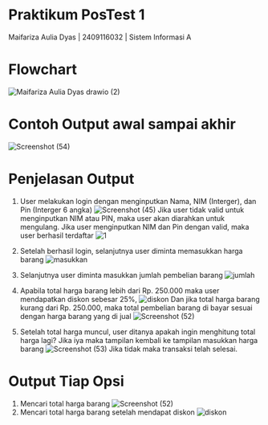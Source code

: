 # Praktikum PosTest 1
Maifariza Aulia Dyas | 2409116032 | Sistem Informasi A

# Flowchart
![Maifariza Aulia Dyas drawio (2)](https://github.com/user-attachments/assets/90e6f080-b072-4479-a0ae-816040035e5e)

# Contoh Output awal sampai akhir
![Screenshot (54)](https://github.com/user-attachments/assets/0d520ad6-0e85-4803-899e-5733f70b3dfc)

# Penjelasan Output
1. User melakukan login dengan menginputkan Nama, NIM (Interger), dan Pin (Interger 6 angka)
![Screenshot (45)](https://github.com/user-attachments/assets/559f19ef-a7a6-42e5-b9fe-9c3a3741be4c) 
Jika user tidak valid untuk menginputkan NIM atau PIN, maka user akan diarahkan untuk mengulang.
Jika user menginputkan NIM dan Pin dengan valid, maka user berhasil terdaftar
![1](https://github.com/user-attachments/assets/807ae5a3-dc86-4abd-9509-9ab14f69e1a9)

2. Setelah berhasil login, selanjutnya user diminta memasukkan harga barang
![masukkan](https://github.com/user-attachments/assets/5c15cfac-8328-4bba-85db-98ada761c655)

3. Selanjutnya user diminta masukkan jumlah pembelian barang
![jumlah](https://github.com/user-attachments/assets/6bdfc619-2b1e-493a-97e9-5892233bd941)

4. Apabila total harga barang lebih dari Rp. 250.000 maka user mendapatkan diskon sebesar 25%,
![diskon](https://github.com/user-attachments/assets/66160805-2e28-4c1e-86d7-3abaf7280e6b)
Dan jika total harga barang kurang dari Rp. 250.000, maka total pembelian barang di bayar sesuai dengan harga barang yang di jual
![Screenshot (52)](https://github.com/user-attachments/assets/a9ddcbb0-2648-4b6b-87c3-0eafd53008c4)

5. Setelah total harga muncul, user ditanya apakah ingin menghitung total harga lagi? Jika iya maka tampilan kembali ke tampilan masukkan harga barang
![Screenshot (53)](https://github.com/user-attachments/assets/d702218c-4712-4c4f-b126-8786421e3d16)
Jika tidak maka transaksi telah selesai.

# Output Tiap Opsi
1. Mencari total harga barang
   ![Screenshot (52)](https://github.com/user-attachments/assets/38c86975-fe20-4202-bf92-29c2a8140c32)
2.  Mencari total harga barang setelah mendapat diskon
   ![diskon](https://github.com/user-attachments/assets/b4b9829e-b04c-4c92-a473-722ca06ac80f)

